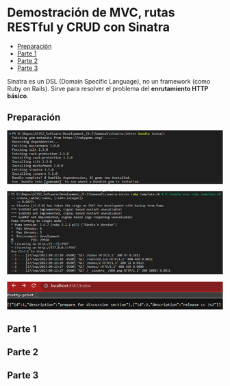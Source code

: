 # Demostración de MVC, rutas RESTful y CRUD con Sinatra <!-- omit in toc -->

- [Preparación](#preparación)
- [Parte 1](#parte-1)
- [Parte 2](#parte-2)
- [Parte 3](#parte-3)


Sinatra es un DSL (Domain Specific Language), no un framework (como Ruby on Rails). Sirve para resolver el problema del **enrutamiento HTTP básico**.

## Preparación

![](sources/2023-09-27-09-27-27.png)

![](sources/2023-09-27-09-28-22.png)

![](sources/2023-09-27-09-56-39.png)

## Parte 1

## Parte 2

## Parte 3

